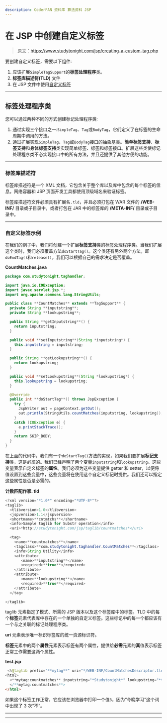 ```yaml
---
description: CoderFAN 资料库 算法资料 JSP
---
```


# 在 JSP 中创建自定义标签

> 原文：<https://www.studytonight.com/jsp/creating-a-custom-tag.php>

要创建自定义标签，需要以下组件:

1.  应该扩展`SimpleTagSupport`的**标签处理程序**类。
2.  **标签库描述符(TLD)** 文件
3.  在 JSP 文件中使用[自定义标签](custom-tag.php)

* * *

## 标签处理程序类

您可以通过两种不同的方式创建标记处理程序类:

1.  通过实现三个接口之一:`SimpleTag`、`Tag`或`BodyTag`，它们定义了在标签的生命周期中调用的方法。
2.  通过扩展实现`SimpleTag`、`Tag`或`BodyTag`接口的抽象基类。**简单标签支持**、**标签支持**和**身体标签支持**类实现简单标签、标签和标签接口。扩展这些类使标记处理程序类不必实现接口中的所有方法，并且还提供了其他方便的功能。

* * *

### 标签库描述符

标签库描述符是一个 XML 文档，它包含关于整个库以及库中包含的每个标签的信息。网络容器和 JSP 页面开发工具都使用顶级域名来验证标签。

标签库描述符文件必须具有扩展名`.tld`，并且必须打包在 WAR 文件的 **/WEB-INF/** 目录或子目录中，或者打包在 JAR 中的标签库的 **/META-INF/** 目录或子目录中。

 ** * *

### 自定义标签示例

在我们的例子中，我们将创建一个扩展**标签支持**类的标签处理程序类。当我们扩展这个类时，我们必须覆盖方法`doStartTag()`。这个类还有另外两个方法，即`doEndTag()`和`release()`，我们可以根据自己的需求决定是否覆盖。

**CountMatches.java**

```java
package com.studytonight.taghandler;

import java.io.IOException;
import javax.servlet.jsp.*;
import org.apache.commons.lang.StringUtils;

public class **CountMatches** extends **TagSupport** {
  private String **inputstring**;
  private String **lookupstring**;

  public String **getInputstring**() {
    return inputstring;
  }

  public void **setInputstring**(String *inputstring*) {
    this.inputstring = inputstring;
  }

  public String **getLookupstring**() {
    return lookupstring;
  }

  public void **setLookupstring**(String *lookupstring*) {
    this.lookupstring = lookupstring;
  }

  @Override
  public int **doStartTag**() throws JspException {
    try {
      JspWriter out = pageContext.getOut();
      out.println(StringUtils.countMatches(inputstring, lookupstring));
    } 
    catch (IOException e) {
      e.printStackTrace();
    }
    return SKIP_BODY;
  }
} 
```

在上面的代码中，我们有一个`doStartTag()`方法的实现，如果我们要扩展**标记支持**类，这是必须的。我们已经声明了两个变量`inputstring`和`lookupstring`。这些变量表示自定义标签的**属性**。我们必须为这些变量提供 getter 和 setter，以便将值设置到这些变量中，这些变量将在使用这个自定义标记时提供。我们还可以指定这些属性是否是必需的。

**计数匹配作家. tld**

```java
<?xml version="*1.0*" encoding="*UTF-8*"?>
<taglib> 
  <tlibversion>1.0</tlibversion>
  <jspversion>1.1</jspversion>
  <shortname>**cntmtchs**</shortname>
  <info>Sample taglib for Substr operation</info>
  <uri>*http://studytonight.com/jsp/taglib/countmatches*</uri>

  <tag>
    <name>**countmatches**</name>
    <tagclass>**com.studytonight.taghandler.CountMatches**</tagclass>
    <info>String Utility</info>
    <attribute>
       <name>**inputstring**</name>
       <required>**true**</required>
    </attribute>
    <attribute>
       <name>**lookupstring**</name>
       <required>**true**</required>
    </attribute>
  </tag>

</taglib> 
```

taglib 元素指定了模式、所需的 JSP 版本以及这个标签库中的标签。TLD 中的每个**标签**元素代表库中存在的一个单独的自定义标签。这些标记中的每一个都应该有一个与之关联的标记处理程序类。

**uri** 元素表示唯一标识标签库的统一资源标识符。

**标签**元素中的两个**属性**元素表示标签有两个属性，提供给**必需**元素的**真**值表示标签正常工作需要这两个属性。

**test.jsp**

```java
 <%@taglib prefix="**mytag**" uri="*/WEB-INF/CountMatchesDescriptor.tld*"%>  
<html>
  <**mytag:countmatches** inputstring="*Studytonight*" lookupstring="*t*">
  </**mytag:countmatches**>
</html> 
```

如果这个标签工作正常，它应该在浏览器中打印一个值`3`，因为“今晚学习”这个词中出现了 3 次“不”。

* * *

* * **